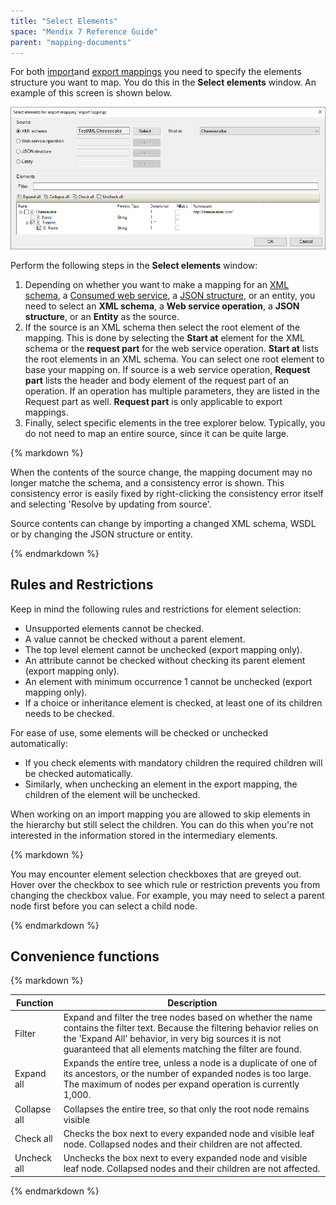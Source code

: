 ```yaml
---
title: "Select Elements"
space: "Mendix 7 Reference Guide"
parent: "mapping-documents"
---
```



For both [import](import-mappings)and [export mappings](export-mappings) you need to specify the elements structure you want to map. You do this in the **Select elements** window. An example of this screen is shown below.

![](attachments/16713729/19399143.png)

Perform the following steps in the **Select elements** window:

1.  Depending on whether you want to make a mapping for an [XML schema](xml-schemas), a [Consumed web service](consumed-web-services), a [JSON structure](json-structures), or an entity, you need to select an **XML schema**, a **Web service operation**, a **JSON structure**, or an **Entity** as the source.
2.  If the source is an XML schema then select the root element of the mapping. This is done by selecting the **Start at** element for the XML schema or the **request part** for the web service operation. **Start at** lists the root elements in an XML schema. You can select one root element to base your mapping on. If source is a web service operation, **Request part** lists the header and body element of the request part of an operation. If an operation has multiple parameters, they are listed in the Request part as well. **Request part** is only applicable to export mappings.
3.  Finally, select specific elements in the tree explorer below. Typically, you do not need to map an entire source, since it can be quite large.

<div class="alert alert-success">{% markdown %}

When the contents of the source change, the mapping document may no longer matche the schema, and a consistency error is shown. This consistency error is easily fixed by right-clicking the consistency error itself and selecting 'Resolve by updating from source'.

Source contents can change by importing a changed XML schema, WSDL or by changing the JSON structure or entity.

{% endmarkdown %}</div>

## Rules and Restrictions

Keep in mind the following rules and restrictions for element selection:

*   Unsupported elements cannot be checked.
*   A value cannot be checked without a parent element.
*   The top level element cannot be unchecked (export mapping only).
*   An attribute cannot be checked without checking its parent element (export mapping only).
*   An element with minimum occurrence 1 cannot be unchecked (export mapping only).
*   If a choice or inheritance element is checked, at least one of its children needs to be checked.

For ease of use, some elements will be checked or unchecked automatically:

*   If you check elements with mandatory children the required children will be checked automatically. 
*   Similarly, when unchecking an element in the export mapping, the children of the element will be unchecked. 

When working on an import mapping you are allowed to skip elements in the hierarchy but still select the children. You can do this when you're not interested in the information stored in the intermediary elements.

<div class="alert alert-success">{% markdown %}

You may encounter element selection checkboxes that are greyed out. Hover over the checkbox to see which rule or restriction prevents you from changing the checkbox value. For example, you may need to select a parent node first before you can select a child node.

{% endmarkdown %}</div>

## Convenience functions

<div class="alert alert-info">{% markdown %}

| Function | Description |
| --- | --- |
| Filter | Expand and filter the tree nodes based on whether the name contains the filter text. Because the filtering behavior relies on the 'Expand All' behavior, in very big sources it is not guaranteed that all elements matching the filter are found. |
| Expand all | Expands the entire tree, unless a node is a duplicate of one of its ancestors, or the number of expanded nodes is too large. The maximum of nodes per expand operation is currently 1,000. |
| Collapse all | Collapses the entire tree, so that only the root node remains visible |
| Check all | Checks the box next to every expanded node and visible leaf node. Collapsed nodes and their children are not affected. |
| Uncheck all | Unchecks the box next to every expanded node and visible leaf node. Collapsed nodes and their children are not affected. |

{% endmarkdown %}</div>
